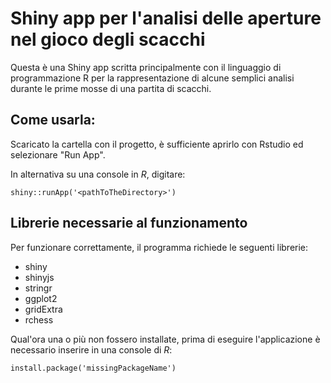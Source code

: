 # Shiny app per l'analisi delle aperture nel gioco degli scacchi

Questa è una Shiny app scritta principalmente con il linguaggio di programmazione R per la rappresentazione di alcune semplici analisi durante le prime mosse di una partita di scacchi. 

## Come usarla: 

Scaricato la cartella con il progetto, è sufficiente aprirlo con Rstudio ed selezionare "Run App".

In alternativa su una console in *R*, digitare: 

`shiny::runApp('<pathToTheDirectory>')`


## Librerie necessarie al funzionamento

Per funzionare correttamente, il programma richiede le seguenti librerie: 

- shiny
- shinyjs
- stringr
- ggplot2
- gridExtra
- rchess

Qual'ora una o più non fossero installate, prima di eseguire l'applicazione è necessario inserire in una console di *R*:

`install.package('missingPackageName')`
